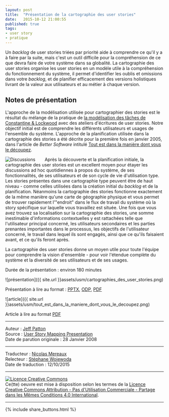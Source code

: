 ```yaml
---
layout: post
title:  "Présentation de la cartographie des user stories"
date:   2015-10-12 21:00:55
published: true
tags:
- user story
- pratique
---
```


Un _backlog_ de user stories triées par priorité aide à comprendre ce qu'il y a à faire par la suite, mais c'est un outil difficile pour la compréhension de ce que devra faire de votre système dans sa globalité. La cartographie des user stories organise les user stories en un modèle utile à la compréhension du fonctionnement du système, il permet d'identifier les oublis et omissions dans votre _backlog_, et de planifier efficacement des versions holistiques livrant de la valeur aux utilisateurs et au métier à chaque version.

## Notes de présentation

L'approche de la modélisation utilisée pour cartographier des stories est le résultat du mélange de la pratique de [la modélisation des tâches de Constantine & Lockwood](https://en.wikipedia.org/wiki/Usage-centered_design) avec des ateliers d'écritures de user stories. Notre objectif initial est de comprendre les différents utilisateurs et usages de l'ensemble du système. L'approche de la planification utilisée dans la cartographie des stories a été décrite pour la première fois en janvier 2005, dans l'article de _Better Software_ intitulé [Tout est dans la manière dont vous le découpez](https://dl.dropboxusercontent.com/u/50968566/Cartographie_user_stories/Tout_est_dans_la_mani%C3%A8re_dont_vous_d%C3%A9coupez.pdf).

<div align="left" style="float:left; padding-right:30px" >
  <img title="Discussions" src="{{ site.url }}assets/usm/discussion_devant_une_cartographie_de_stories.jpg" />
</div>

Après la découverte et la planification initiale, la cartographie des user stories est un excellent moyen pour étayer les discussions ad hoc quotidiennes à propos du système, de ses fonctionnalités, de ses utilisateurs et de son cycle de vie d'utilisation type. Les stories présentes dans une cartographie type peuvent être de haut niveau - comme celles utilisées dans la création initial du _backlog_ et de la planification. Néanmoins la cartographie des stories fonctionne exactement de la même manière qu'une carte de géographie physique et vous permet de trouver rapidement l'"endroit" dans le flux de travail du système où la story spécifique sur laquelle vous travaillez est située. Une fois que vous avez trouvez sa localisation sur la cartographie des stories, une somme inestimable d'informations contextuelles y est rattachées telle que l'utilisateur principal concerné, les utilisateurs secondaires et les parties prenantes importantes dans le processus, les objectifs de l'utilisateur concerné, le travail dans lequel ils sont engagés, ainsi que ce qu'ils faisaient avant, et ce qu'ils feront après.

La cartographie des user stories donne un moyen utile pour toute l'équipe pour comprendre la vision d'ensemble -  pour voir l'étendue complète du système et la diversité de ses utilisateurs et de ses usages.

Durée de la présentation : environ 180 minutes

![présentation]({{ site.url }}assets/usm/cartographies_des_user_stories.png)

Présentation à lire au format : [PPTX](https://www.dropbox.com/s/hlplmj904yphm2d/Cartographie_des_user_stories.pptx?dl=0), [ODP](https://www.dropbox.com/s/jg67j5msg1ri1jn/Cartographie_des_user_stories.odp?dl=0), [PDF](https://www.dropbox.com/s/u4k8fa8a70s6b1j/Cartographie_des_user_stories.pdf?dl=0)

![article]({{ site.url }}assets/usm/tout_est_dans_la_maniere_dont_vous_le_decoupez.png)

Article à lire au format [PDF](https://www.dropbox.com/s/dbr40nhbr3yl8tw/Tout_est_dans_la_mani%C3%A8re_dont_vous_d%C3%A9coupez.pdf?dl=0)

---  
Auteur : [Jeff Patton](http://jpattonassociates.com/about-jeff-patton/)  
Source : [User Story Mapping Presentation](http://jpattonassociates.com/user-story-mapping-presentation/)  
Date de parution originale : 28 Janvier 2008  

---
Traducteur : [Nicolas Mereaux](http://www.les-traducteurs-agiles.org/traducteurs/)  
Relecteur : [Stéphane Wojewoda](http://www.les-traducteurs-agiles.org/traducteurs/)  
Date de traduction : 12/10/2015  

---

<a rel="license" href="http://creativecommons.org/licenses/by-nc-sa/4.0/"><img alt="Licence Creative Commons" style="border-width:0" src="http://i.creativecommons.org/l/by-nc-sa/4.0/88x31.png" /></a><br />Ce(tte) oeuvre est mise à disposition selon les termes de la <a rel="license" href="http://creativecommons.org/licenses/by-nc-sa/4.0/">Licence Creative Commons Attribution - Pas d'Utilisation Commerciale - Partage dans les Mêmes Conditions 4.0 International</a>.

---

{% include share_buttons.html %}
